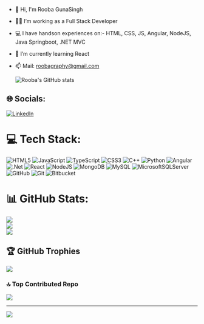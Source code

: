 


- 👋 Hi, I'm Rooba GunaSingh
- 👩‍💻 I’m working as a Full Stack Developer
- 💻 I have handson experiences on:- HTML, CSS, JS, Angular, NodeJS, Java Springboot, .NET MVC
- 🌱 I’m currently learning React
- 📫 Mail: roobagraphy@gmail.com

  ![Rooba's GitHub stats](https://github-readme-stats.vercel.app/api?username=roobagunasingh&show_icons=true&theme=transparent)
  

## 🌐 Socials:
[![LinkedIn](https://img.shields.io/badge/LinkedIn-%230077B5.svg?logo=linkedin&logoColor=white)](https://linkedin.com/in/roobagunasingh) 
<!--
[![Facebook](https://img.shields.io/badge/Facebook-%231877F2.svg?logo=Facebook&logoColor=white)](https://facebook.com/stardustrooba) [![Instagram](https://img.shields.io/badge/Instagram-%23E4405F.svg?logo=Instagram&logoColor=white)](https://instagram.com/stardustrooba) [![Medium](https://img.shields.io/badge/Medium-12100E?logo=medium&logoColor=white)](https://medium.com/@stardustrooba) [![Pinterest](https://img.shields.io/badge/Pinterest-%23E60023.svg?logo=Pinterest&logoColor=white)](https://pinterest.com/stardustrooba) [![Reddit](https://img.shields.io/badge/Reddit-%23FF4500.svg?logo=Reddit&logoColor=white)](https://reddit.com/user/stardustrooba) [![Twitch](https://img.shields.io/badge/Twitch-%239146FF.svg?logo=Twitch&logoColor=white)](https://twitch.tv/stardustrooba) [![X](https://img.shields.io/badge/X-black.svg?logo=X&logoColor=white)](https://x.com/stardustrooba) [![YouTube](https://img.shields.io/badge/YouTube-%23FF0000.svg?logo=YouTube&logoColor=white)](https://youtube.com/@stardustrooba) -->


# 💻 Tech Stack:
![HTML5](https://img.shields.io/badge/html5-%23E34F26.svg?style=for-the-badge&logo=html5&logoColor=white) ![JavaScript](https://img.shields.io/badge/javascript-%23323330.svg?style=for-the-badge&logo=javascript&logoColor=%23F7DF1E) ![TypeScript](https://img.shields.io/badge/typescript-%23007ACC.svg?style=for-the-badge&logo=typescript&logoColor=white) ![CSS3](https://img.shields.io/badge/css3-%231572B6.svg?style=for-the-badge&logo=css3&logoColor=white) ![C++](https://img.shields.io/badge/c++-%2300599C.svg?style=for-the-badge&logo=c%2B%2B&logoColor=white) ![Python](https://img.shields.io/badge/python-3670A0?style=for-the-badge&logo=python&logoColor=ffdd54) ![Angular](https://img.shields.io/badge/angular-%23DD0031.svg?style=for-the-badge&logo=angular&logoColor=white) ![.Net](https://img.shields.io/badge/.NET-5C2D91?style=for-the-badge&logo=.net&logoColor=white) ![React](https://img.shields.io/badge/react-%2320232a.svg?style=for-the-badge&logo=react&logoColor=%2361DAFB) ![NodeJS](https://img.shields.io/badge/node.js-6DA55F?style=for-the-badge&logo=node.js&logoColor=white) ![MongoDB](https://img.shields.io/badge/MongoDB-%234ea94b.svg?style=for-the-badge&logo=mongodb&logoColor=white) ![MySQL](https://img.shields.io/badge/mysql-4479A1.svg?style=for-the-badge&logo=mysql&logoColor=white) ![MicrosoftSQLServer](https://img.shields.io/badge/Microsoft%20SQL%20Server-CC2927?style=for-the-badge&logo=microsoft%20sql%20server&logoColor=white) ![GitHub](https://img.shields.io/badge/github-%23121011.svg?style=for-the-badge&logo=github&logoColor=white) ![Git](https://img.shields.io/badge/git-%23F05033.svg?style=for-the-badge&logo=git&logoColor=white) ![Bitbucket](https://img.shields.io/badge/bitbucket-%230047B3.svg?style=for-the-badge&logo=bitbucket&logoColor=white)
# 📊 GitHub Stats:
![](https://github-readme-stats.vercel.app/api?username=roobagunasingh&theme=dark&hide_border=false&include_all_commits=false&count_private=false)<br/>
![](https://github-readme-streak-stats.herokuapp.com/?user=roobagunasingh&theme=dark&hide_border=false)<br/>
![](https://github-readme-stats.vercel.app/api/top-langs/?username=roobagunasingh&theme=dark&hide_border=false&include_all_commits=false&count_private=false&layout=compact)

## 🏆 GitHub Trophies
![](https://github-profile-trophy.vercel.app/?username=roobagunasingh&theme=radical&no-frame=false&no-bg=true&margin-w=4)

### 🔝 Top Contributed Repo
![](https://github-contributor-stats.vercel.app/api?username=roobagunasingh&limit=5&theme=dark&combine_all_yearly_contributions=true)

---
[![](https://visitcount.itsvg.in/api?id=roobagunasingh&icon=0&color=12)](https://visitcount.itsvg.in)

<!--
## 💰 You can help me by Donating
  [![PayPal](https://img.shields.io/badge/PayPal-00457C?style=for-the-badge&logo=paypal&logoColor=white)](https://paypal.me/roobagunasingh) -->


<!-- Proudly created with GPRM ( https://gprm.itsvg.in ) -->
